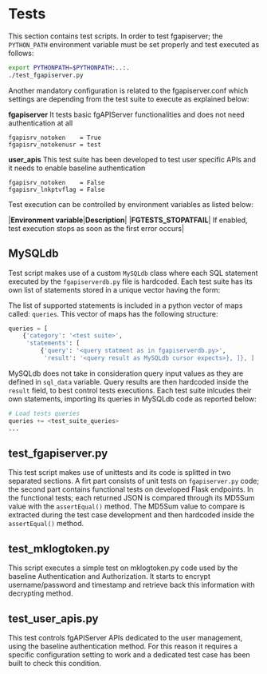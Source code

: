 # Tests
This section contains test scripts.
In order to test fgapiserver; the `PYTHON_PATH` environment variable must be set properly and test executed as follows:
```sh
export PYTHONPATH=$PYTHONPATH:..:.
./test_fgapiserver.py
```
Another mandatory configuration is related to the fgapiserver.conf which settings are depending from the test suite to execute as explained below:

**fgapiserver**
It tests basic fgAPIServer functionalities and does not need authentication at all
```
fgapisrv_notoken    = True
fgapisrv_notokenusr = test
```

**user_apis**
This test suite has been developed to test user specific APIs and it needs to enable baseline authentication
```
fgapisrv_notoken    = False
fgapisrv_lnkptvflag = False
```

Test execution can be controlled by environment variables as listed below:

|**Environment variable**|**Description**|
|**FGTESTS_STOPATFAIL**| If enabled, test execution stops as soon as the first error occurs|


## MySQLdb
Test script makes use of a custom `MySQLdb` class where each SQL statement executed by the `fgapiserverdb.py` file is hardcoded.
Each test suite has its own list of statements stored in a unique vector having the form:

The list of supported statements is included in a python vector of maps called: `queries`.
This vector of maps has the following structure:

```python
queries = [
    {'category': '<test suite>',
     'statements': [
         {'query': '<query statment as in fgapiserverdb.py>',
          'result': '<query result as MySQLdb cursor expects>}, ]}, ]
```
MySQLdb does not take in consideration query input values as they are defined in `sql_data` variable. Query results are then hardcoded inside the `result` field, to best control tests executions.
Each test suite inlcudes their own statements, importing its queries in MySQLdb code as reported below:

```python
# Load tests queries
queries += <test_suite_queries>
...
```

## test_fgapiserver.py
This test script makes use of unittests and its code is splitted in two separated sections. A firt part consists of unit tests on `fgapiserver.py` code; the second part contains functional tests on developed Flask endpoints.
In the functional tests; each returned JSON is compared through its MD5Sum value with the `assertEqual()` method. The MD5Sum value to compare is extracted during the test case development and then hardcoded inside the `assertEqual()` method.

## test_mklogtoken.py
This script executes a simple test on mklogtoken.py code used by the baseline Authentication and Authorization.
It starts to encrypt username/password and timestamp and retrieve back this information with decrypting method.

## test_user_apis.py
This test controls fgAPIServer APIs dedicated to the user management, using the baseline authentication method. For this reason it requires a specific configuration setting to work and a dedicated test case has been built to check this condition.
